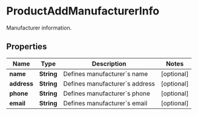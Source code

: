 

# ProductAddManufacturerInfo

Manufacturer information.

## Properties

Name | Type | Description | Notes
------------ | ------------- | ------------- | -------------
**name** | **String** | Defines manufacturer&#x60;s name |  [optional]
**address** | **String** | Defines manufacturer&#x60;s address |  [optional]
**phone** | **String** | Defines manufacturer&#x60;s phone |  [optional]
**email** | **String** | Defines manufacturer&#x60;s email |  [optional]



